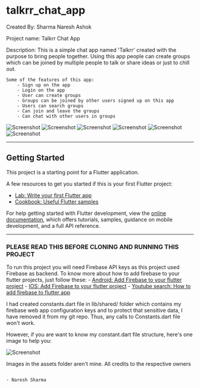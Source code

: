 # talkrr_chat_app

Created By: Sharma Naresh Ashok

Project name: Talkrr Chat App

Description: 
    This is a simple chat app named 'Talkrr' created with the purpose to bring people together. Using this app people can create groups which can be joined by multiple people to talk or share ideas or just to chill out.

    Some of the features of this app:
        - Sign up on the app
        - Login on the app
        - User can create groups
        - Groups can be joined by other users signed up on this app
        - Users can search groups
        - Can join and leave the groups
        - Can chat with other users in groups

![Screenshot](lib/shared/signup.jpg)
![Screenshot](lib/shared/login.jpg)
![Screenshot](lib/shared/creating_group.jpg)
![Screenshot](lib/shared/searching_group.jpg)
![Screenshot](lib/shared/exiting%20group.jpg)
![Screenshot](lib/shared/logout.jpg)

---------------------------------------------------------------------------------------------------------------------------------------

## Getting Started

This project is a starting point for a Flutter application.

A few resources to get you started if this is your first Flutter project:

- [Lab: Write your first Flutter app](https://docs.flutter.dev/get-started/codelab)
- [Cookbook: Useful Flutter samples](https://docs.flutter.dev/cookbook)

For help getting started with Flutter development, view the
[online documentation](https://docs.flutter.dev/), which offers tutorials,
samples, guidance on mobile development, and a full API reference.

---------------------------------------------------------------------------------------------------------------------------------------

### PLEASE READ THIS BEFORE CLONING AND RUNNING THIS PROJECT

To run this project you will need Firebase API keys as this project used Firebase as backend. To know more about how to add firebase to your flutter projects, just follow these: 
    - [Android: Add Firebase to your flutter project](https://firebase.google.com/docs/flutter/setup?platform=android)
    - [IOS: Add Firebase to your flutter project](https://firebase.google.com/docs/flutter/setup?platform=ios)
    - [Youtube search: How to add firebase to flutter app](https://www.youtube.com/results?search_query=how+to+add+firebase+to+flutter+app)

I had created constants.dart file in lib/shared/ folder which contains my firebase web app configuration keys and to protect that sensitive data, I have removed it from my git repo. Thus, any calls to Constants.dart file won't work.

However, if you are want to know my constant.dart file structure, here's one image to help you:

![Screenshot](lib/shared/constant_file_screenshot.jpg)

Images in the assets folder aren't mine. All credits to the respective owners

                                                                                - Naresh Sharma